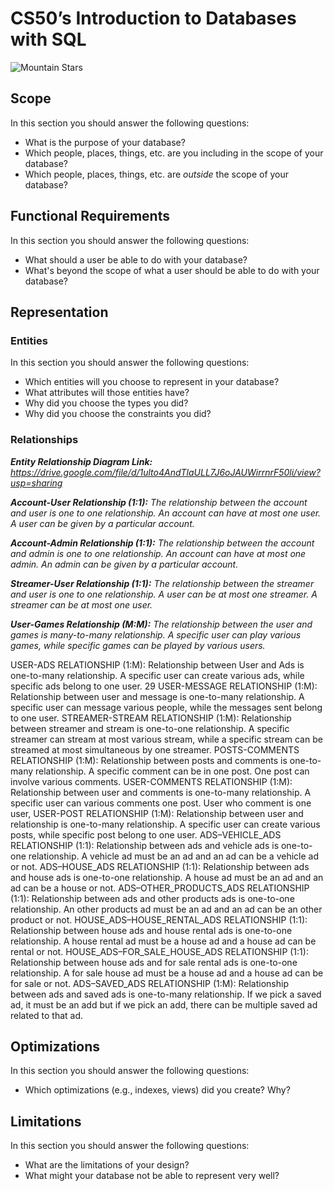 # CS50’s Introduction to Databases with SQL
![Mountain   Stars](https://github.com/user-attachments/assets/ecce4111-4fc6-4707-99c8-9a9eaabc9f8f)

## Scope
In this section you should answer the following questions:

* What is the purpose of your database?
* Which people, places, things, etc. are you including in the scope of your database?
* Which people, places, things, etc. are *outside* the scope of your database?

## Functional Requirements
In this section you should answer the following questions:

* What should a user be able to do with your database?
* What's beyond the scope of what a user should be able to do with your database?

## Representation
### Entities
In this section you should answer the following questions:

* Which entities will you choose to represent in your database?
* What attributes will those entities have?
* Why did you choose the types you did?
* Why did you choose the constraints you did?

### Relationships
**_Entity Relationship Diagram Link:_** _https://drive.google.com/file/d/1ulto4AndTlaULL7J6oJAUWirrnrF50li/view?usp=sharing_

**_Account-User Relationship (1:1):_** _The relationship between the account and user is one to one relationship. An account can have at most one user. A user can be given by a particular account._

**_Account-Admin Relationship (1:1):_** _The relationship between the account and admin is one to one relationship. An account can have at most one admin. An admin can be given by a particular account._

**_Streamer-User Relationship (1:1):_** _The relationship between the streamer and user is one to one relationship. A user can be at most one streamer. A streamer can be at most one user._

**_User-Games Relationship (M:M):_** _The relationship between the user and games is many-to-many relationship. A specific user can play various games, while specific games can be played by various users._

USER-ADS RELATIONSHIP (1:M): Relationship between User and Ads is one-to-many relationship. A specific user can create various ads, while specific ads belong to one user.
29
USER-MESSAGE RELATIONSHIP (1:M): Relationship between user and message is one-to-many relationship. A specific user can message various people, while the messages sent belong to one user.
STREAMER-STREAM RELATIONSHIP (1:M): Relationship between streamer and stream is one-to-one relationship. A specific streamer can stream at most various stream, while a specific stream can be streamed at most simultaneous by one streamer.
POSTS-COMMENTS RELATIONSHIP (1:M): Relationship between posts and comments is one-to-many relationship. A specific comment can be in one post. One post can involve various comments.
USER-COMMENTS RELATIONSHIP (1:M): Relationship between user and comments is one-to-many relationship. A specific user can various comments one post. User who comment is one user,
USER-POST RELATIONSHIP (1:M): Relationship between user and relationship is one-to-many relationship. A specific user can create various posts, while specific post belong to one user.
ADS–VEHICLE_ADS RELATIONSHIP (1:1): Relationship between ads and vehicle ads is one-to-one relationship. A vehicle ad must be an ad and an ad can be a vehicle ad or not.
ADS–HOUSE_ADS RELATIONSHIP (1:1): Relationship between ads and house ads is one-to-one relationship. A house ad must be an ad and an ad can be a house or not.
ADS–OTHER_PRODUCTS_ADS RELATIONSHIP (1:1): Relationship between ads and other products ads is one-to-one relationship. An other products ad must be an ad and an ad can be an other product or not.
HOUSE_ADS–HOUSE_RENTAL_ADS RELATIONSHIP (1:1): Relationship between house ads and house rental ads is one-to-one relationship. A house rental ad must be a house ad and a house ad can be rental or not.
HOUSE_ADS–FOR_SALE_HOUSE_ADS RELATIONSHIP (1:1): Relationship between house ads and for sale rental ads is one-to-one relationship. A for sale house ad must be a house ad and a house ad can be for sale or not.
ADS–SAVED_ADS RELATIONSHIP (1:M): Relationship between ads and saved ads is one-to-many relationship. If we pick a saved ad, it must be an add but if we pick an add, there can be multiple saved ad related to that ad.

## Optimizations

In this section you should answer the following questions:

* Which optimizations (e.g., indexes, views) did you create? Why?

## Limitations

In this section you should answer the following questions:

* What are the limitations of your design?
* What might your database not be able to represent very well?
